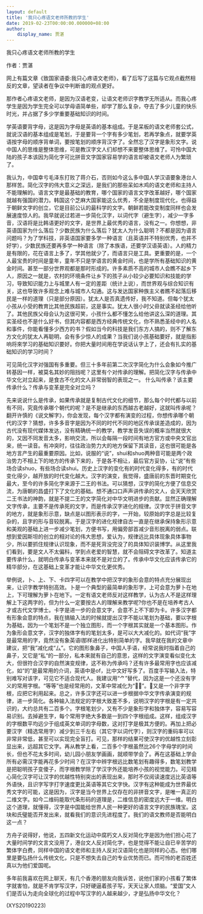 ```yaml
---
layout: default
title: '我只心疼语文老师所教的学生'
date: 2019-02-23T00:00:00.000000+08:00
author:
    display_name: 贾湛
---
```


我只心疼语文老师所教的学生

作者：贾湛

网上有篇文章《致国家语委:我只心疼语文老师》，看了后写了这篇与它观点截然相反的文章，望读者在争议中判断谁的观点更好。

那作者心疼语文老师，是因为汉语老变，让语文老师识字教学无所适从。而我心疼学生是因为学生完全可以学母语简单些，却学了那么复杂，夺去了多少儿童的快乐时光，并占据了多少学重要基础知识的时间。

学英语要背字母，这是因为字母是英语的基本组成。于是呆板的语文老师套公式，就说汉语的基本组成是笔划，于是要背一个字有多少笔划，若再学象点，就要学英语按字母的顺序背单词，要按笔划的顺序背汉字了。全然忘了汉字是象形文字。说中国人的思维是整体思维，可是教汉字文人们却想不来要整体思维了。可怜中国大陆的孩子本该因为简化字可比拼音文字国家容易学的语言却被语文老师人为繁琐了。

我认为，中国幸亏毛泽东打败了蒋介石，否则如今这么多中国人学汉语要象港台人那样苦。简化汉字的伟大意义之深远，是我们的那些呆如木鸡的语文老师和主持人不能理解的。语言文字是最基础的教育，哪个国家的语言文字改革越好，哪个国家就越有强国的潜力。韩国这个芝麻大国家能这么优秀，不全是制度现代化，也得益于朝鲜文字的创立，它是目前公认的最科学的文字。朝鲜若能改变制度同样也会发展速度惊人的。我早就说过若进一步简化汉字，以词代字（避生字），减少一字多音，汉语将是比韩语更好的文字，是世界上最优秀的语言，没有之一。你想想，非英语国家为什么落后？少数民族为什么落后？犹太人为什么聪明？不都是因为语言问题吗？为了学科技，非英语国家要多学一种语言（且英语并不特别优秀，也并不好学），少数民族还要再多学一种语言（除了本族语，还要学汉语英语）。人的精力是有限的，花在语言上多了，学其他就少了，而语言只是工具。更重要的是，一个人最宝贵的时间是童年，童年不只是学语言的黄金时间，也是学所有基础知识的黄金时间。甚至一部分世界观都是那时形成的。许多素质不高的城市人会瞧不起乡下人，原因之一就是，农村的环境条件让乡下的孩子从小较少必要知识和技能的学习，导致知识能力上与城里人有一定的差距（统计上说），而世界观与综合知识有关，这也导致许多观念上难与城市人勾通。这与发达国家种族主义者瞧不起落后移民是一样的道理（只是部分原因）。犹太人是否真遗传好，我不知道。但每个犹太小孩从小受的教育比其他民族超前，这是事实。犹太人很小时父毌就读圣经给他听了。其他民族父母会认为这很可笑，小孩什么都不懂怎么给他讲这么深的道理。其实圣经也不是什么好书，但其内容都是西方经典传统文化，你不熟悉圣经中的人名和事件，你能看懂多少西方的书？假如当今的科技是我们东方人搞的，则不了解东方文化的犹太人再聪明，会有多少惊人的成果？当我们说小孩基础要好，就是指影响将來学习的基础知识要好。你把大量时间用在学说话认字上了，还会有扎实的基础知识的学习时间？

可见简化汉字对强国有多重要。但三十多年前第二次汉字简化为什么会象如今推广转基因一样，被莫名其妙的阻挡呢？这里有个对传承的理解。把简化汉字与传承中华文化对立起来，是食古不化的文人非常弱智的表现之一。 什么叫传承？该主要传承什么？传承与变革是完全对立吗？

先来说说什么是传承，如果传承就是复制古代文化的细节，那么每个时代都与以前有不同，究竟传承哪个朝代的呢？是不是继承的东西越古老越好，这就叫传承呢？ 翻开许慎的《说文解字》，你会发现，每个汉字都有演变的过程，你想传承哪个朝代的汉字？猜想，许多多音字是因为不同的时代不同的地区传承误差造成的，因为古代没有现代媒体发达，没有精确统一的教学，教学发音失误的概率当然就很大的，又因不同发音太多，影响交流，所以会每隔一段时间有地方官方或中央文官出来，统一读音。有冲突时，往往政治势力大的地方保留下其读音，这也很可能是各地方言产生的最重要原因。比如，说服的“说”，shui和shuo两种音可能是两个政治势力不相上下的地方的传承下来的，于是各不相让，最后官方妥协，让“说”有些场合读shuo，有些场合读shui。历史上汉字的变化有的时代变化得多，有的时代变化得少，越开放的时代变化越大。汉字的演变，我觉得，盛唐前的东晋时期变化最大，至今的许多简化字来源于二王的书法。可以猜想，汉字的简化方便了信息交流，为唐朝的昌盛打下了文化的基础。想不通口口声声讲传承的文人，会天天欣赏二王书法的神韵，就是不提二王的文字简化对中华文明进步的贡献。显然正确理解文字传承，主要不是传承死的文字，而是传承汉字进化的规律。汉字优于拼音文字的地方，就是象形示意，缺点是以图形表示的字，一开始，较原始的字总是比较复杂的，且字的形与音较脱离。于是汉字的进化规律自古一直是在继承保持象形示意和美观的基础上进一步减少笔划，方便书写，用偏旁部首减少音形脱离的弱点。联想到爱因斯坦的创立的相对论的伟大思想，爱认为，规律远比具体现象具体事物少，所以要抓住规律认识现象，而不是死背没完没了的具体知识装博学。从这里我们看到，要是文人不太偏科，学到点老爱的智慧，就不会阻碍文字改革了。知道主要传承什么，就明白传承与变革本来就不是对立的了。传承中华文化应该传承它的精华部分，在这基础上变革才能让中华文化更优秀。

举例说，卜、上、下、卡四字可以在教学中把汉字的象形会意的特点充分展现出来，让识字教学特别高效。卜是一个典型的最简单的象形字，上可会意为萝卜在地上，下可理解为萝卜在地下。一定有语文老师反对这样教学，认为古人不是这样理解上下这两字的，但为什么一定要按古人的理解来教学呢?你也不是在培养考古人才或古代文学博士。卡字是进一步的会意文字，会意不上不下即为卡。许多汉字都有形象会意的特点，我在搞输入法的时候就提出汉字不能以笔划为基础，要以字根为基础，因为一个笔划不是一个独立图形，而一个字根其实就是一个基本图形。作为象形会意文字，汉字的独体字有的笔划太多，是可以大大减化的。如代词“我”字是最常用的字，竟然没有象英语I那样进化出特别简单的字。我早就在我的文章中建议，把“我”减化成“厶”。它的图形象鼻子，中国人手语，经常说我时指着自己的鼻子，又它是“私“的一部分，私本来就有自己的意思，这样的文字演变看似变化太大，但很符合汉字的自然演变规律，这不称为传承吗？还有许多最常用字也应该减化，如“的”是最常用的介词，英语中是of，比中文好写多了。百度手写输入法，特别难写对该字，可见它不适合现代人。我建议用“⺈”替代，因为这是一个还没有字义的常用字根。“等等”也是经常用的，文革中常减化为“”。又是一个非字字根，应把它利用起来。总之，许多汉字还可以进一步根据中华文字传承演变的规律，进一步简化。各种输入法规定的字根大致差不多，说明汉字的字根是有一定共识的，大约总共有二百多个。字根笔划少，又有不少是象形字和独体字，容易写容易识别。去掉避生字，每个常用字绝大多数是一到四个字根组成。这样，组成汉字的字根数平均远少于组成英文单词的字母数，这对打字是极其方便的。再加上把必要汉字（精选常用字）减少到三千左右（其它字以词代字），则汉字的重码率可以非常非常低，甚至可以实现完全盲打。可见，那样的结果可使汉字的优越性立刻彰显出来，远超其它文字。再从教学上看，二百多个字根虽然比26个字母学的时间长，但也不花太多时间，幼儿园小朋友学画画，就顺带学会了。再在这基础上学会所有必需汉字能再花多少时间？在汉字中辨字根远比数笔划有趣得多，数笔划教学是把聪明孩子变傻子，而字根教学除了学汉字外还能培养小孩的视觉能力。可见精心简化汉字可让汉字的优越性特别突出的表现出来，那时不仅阅读速度远比英语等外语快，且识字写字打字速度更比英语等其它文字快。汉字有这种能成为世界最优秀文字的可能，这是因为，汉字是当今世界上仅存在的非拼音文字，是唯一真正的二维文字。如今二维码能取代条形码的道理是，二维信息的密度远大于一维。明白这个道理，就懂得，汉字是中国能给世界人民一种更好的语言文字的民族瑰宝。这块和氏璧能否开发出来，就看我们的意识先进程度了。我们的语文教师是否能明白这一点？

方舟子说得好，他说，五四新文化运动中腐朽文人反对简化字是因为他们担心花了大量时间学的文言文没用了，港台文人反对简化字，也是觉得不能让自已辛苦学的繁体字白费，同样中国的语文老师和主持人反对汉语简化也是同样的心态。他们哪里是要弘扬什么传统文化，只是不想失去自己的专业优势而已。而可怜的老百姓还真以为他们爱国呢。

多年前我喜欢在网上聊天，有几个香港的朋友向我诉苦，说他们家的小孩看了繁体字就害怕，就是不肯学写汉字，只好硬逼着孩子写，天天让家人烦脑。“爱国”文人们是否认为走向全球化的过程中写汉字的人越来越少，才是弘扬中华文化？

(XYS20190223)

